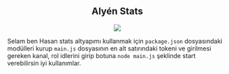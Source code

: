 <h2 align="center">Alyén Stats</h2>
<p align="center">
  <a href="https://discord.com/users/460121944881233920" target"blank_"><img src="https://img.shields.io/badge/discord%20-7289DA.svg?&style=for-the-badge&logo=discord&logoColor=white"></a>

Selam ben Hasan stats altyapımı kullanmak için `package.json` dosyasındaki modülleri kurup `main.js` dosyasının en alt satırındaki tokeni ve girilmesi gereken kanal, rol idlerini girip botuna ```node main.js``` şeklinde start verebilirsin iyi kullanımlar.
